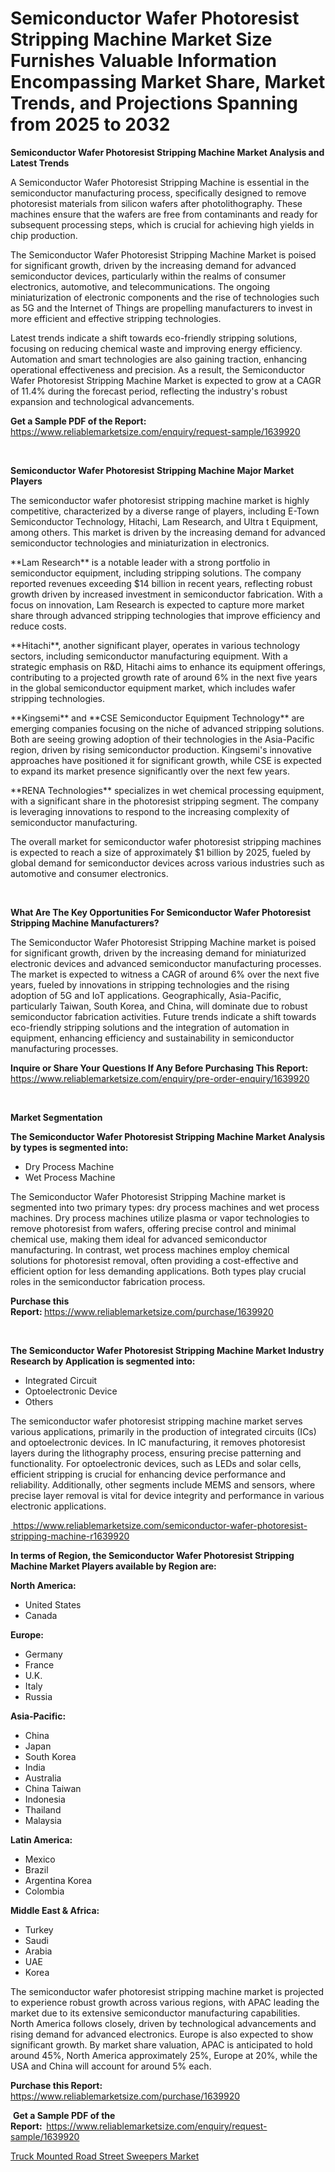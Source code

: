 <p><h1>Semiconductor Wafer Photoresist Stripping Machine Market Size Furnishes Valuable Information Encompassing Market Share, Market Trends, and Projections Spanning from 2025 to 2032</h1></p><p><strong>Semiconductor Wafer Photoresist Stripping Machine Market Analysis and Latest Trends</strong></p>
<p><p>A Semiconductor Wafer Photoresist Stripping Machine is essential in the semiconductor manufacturing process, specifically designed to remove photoresist materials from silicon wafers after photolithography. These machines ensure that the wafers are free from contaminants and ready for subsequent processing steps, which is crucial for achieving high yields in chip production.</p><p>The Semiconductor Wafer Photoresist Stripping Machine Market is poised for significant growth, driven by the increasing demand for advanced semiconductor devices, particularly within the realms of consumer electronics, automotive, and telecommunications. The ongoing miniaturization of electronic components and the rise of technologies such as 5G and the Internet of Things are propelling manufacturers to invest in more efficient and effective stripping technologies.</p><p>Latest trends indicate a shift towards eco-friendly stripping solutions, focusing on reducing chemical waste and improving energy efficiency. Automation and smart technologies are also gaining traction, enhancing operational effectiveness and precision. As a result, the Semiconductor Wafer Photoresist Stripping Machine Market is expected to grow at a CAGR of 11.4% during the forecast period, reflecting the industry's robust expansion and technological advancements.</p></p>
<p><strong>Get a Sample PDF of the Report:&nbsp;</strong> <a href="https://www.reliablemarketsize.com/enquiry/request-sample/1639920?utm_campaign=2265&utm_medium=2&utm_source=Github&utm_content=ia&utm_term=27022025&utm_id=semiconductor-wafer-photoresist-stripping-machine">https://www.reliablemarketsize.com/enquiry/request-sample/1639920</a></p>
<p>&nbsp;</p>
<p><strong>Semiconductor Wafer Photoresist Stripping Machine Major Market Players</strong></p>
<p><p>The semiconductor wafer photoresist stripping machine market is highly competitive, characterized by a diverse range of players, including E-Town Semiconductor Technology, Hitachi, Lam Research, and Ultra t Equipment, among others. This market is driven by the increasing demand for advanced semiconductor technologies and miniaturization in electronics.</p><p>**Lam Research** is a notable leader with a strong portfolio in semiconductor equipment, including stripping solutions. The company reported revenues exceeding $14 billion in recent years, reflecting robust growth driven by increased investment in semiconductor fabrication. With a focus on innovation, Lam Research is expected to capture more market share through advanced stripping technologies that improve efficiency and reduce costs.</p><p>**Hitachi**, another significant player, operates in various technology sectors, including semiconductor manufacturing equipment. With a strategic emphasis on R&D, Hitachi aims to enhance its equipment offerings, contributing to a projected growth rate of around 6% in the next five years in the global semiconductor equipment market, which includes wafer stripping technologies.</p><p>**Kingsemi** and **CSE Semiconductor Equipment Technology** are emerging companies focusing on the niche of advanced stripping solutions. Both are seeing growing adoption of their technologies in the Asia-Pacific region, driven by rising semiconductor production. Kingsemi's innovative approaches have positioned it for significant growth, while CSE is expected to expand its market presence significantly over the next few years.</p><p>**RENA Technologies** specializes in wet chemical processing equipment, with a significant share in the photoresist stripping segment. The company is leveraging innovations to respond to the increasing complexity of semiconductor manufacturing.</p><p>The overall market for semiconductor wafer photoresist stripping machines is expected to reach a size of approximately $1 billion by 2025, fueled by global demand for semiconductor devices across various industries such as automotive and consumer electronics.</p></p>
<p>&nbsp;</p>
<p><strong>What Are The Key Opportunities For Semiconductor Wafer Photoresist Stripping Machine Manufacturers?</strong></p>
<p><p>The Semiconductor Wafer Photoresist Stripping Machine market is poised for significant growth, driven by the increasing demand for miniaturized electronic devices and advanced semiconductor manufacturing processes. The market is expected to witness a CAGR of around 6% over the next five years, fueled by innovations in stripping technologies and the rising adoption of 5G and IoT applications. Geographically, Asia-Pacific, particularly Taiwan, South Korea, and China, will dominate due to robust semiconductor fabrication activities. Future trends indicate a shift towards eco-friendly stripping solutions and the integration of automation in equipment, enhancing efficiency and sustainability in semiconductor manufacturing processes.</p></p>
<p><strong>Inquire or Share Your Questions If Any Before Purchasing This Report:</strong> <a href="https://www.reliablemarketsize.com/enquiry/pre-order-enquiry/1639920?utm_campaign=2265&utm_medium=2&utm_source=Github&utm_content=ia&utm_term=27022025&utm_id=semiconductor-wafer-photoresist-stripping-machine">https://www.reliablemarketsize.com/enquiry/pre-order-enquiry/1639920</a></p>
<p>&nbsp;</p>
<p><strong>Market Segmentation</strong></p>
<p><strong>The Semiconductor Wafer Photoresist Stripping Machine Market Analysis by types is segmented into:</strong></p>
<p><ul><li>Dry Process Machine</li><li>Wet Process Machine</li></ul></p>
<p><p>The Semiconductor Wafer Photoresist Stripping Machine market is segmented into two primary types: dry process machines and wet process machines. Dry process machines utilize plasma or vapor technologies to remove photoresist from wafers, offering precise control and minimal chemical use, making them ideal for advanced semiconductor manufacturing. In contrast, wet process machines employ chemical solutions for photoresist removal, often providing a cost-effective and efficient option for less demanding applications. Both types play crucial roles in the semiconductor fabrication process.</p></p>
<p><strong>Purchase this Report:&nbsp;</strong><a href="https://www.reliablemarketsize.com/purchase/1639920?utm_campaign=2265&utm_medium=2&utm_source=Github&utm_content=ia&utm_term=27022025&utm_id=semiconductor-wafer-photoresist-stripping-machine">https://www.reliablemarketsize.com/purchase/1639920</a></p>
<p>&nbsp;</p>
<p><strong>The Semiconductor Wafer Photoresist Stripping Machine Market Industry Research by Application is segmented into:</strong></p>
<p><ul><li>Integrated Circuit</li><li>Optoelectronic Device</li><li>Others</li></ul></p>
<p><p>The semiconductor wafer photoresist stripping machine market serves various applications, primarily in the production of integrated circuits (ICs) and optoelectronic devices. In IC manufacturing, it removes photoresist layers during the lithography process, ensuring precise patterning and functionality. For optoelectronic devices, such as LEDs and solar cells, efficient stripping is crucial for enhancing device performance and reliability. Additionally, other segments include MEMS and sensors, where precise layer removal is vital for device integrity and performance in various electronic applications.</p></p>
<p><a href="https://www.reliablemarketsize.com/semiconductor-wafer-photoresist-stripping-machine-r1639920?utm_campaign=2265&utm_medium=2&utm_source=Github&utm_content=ia&utm_term=27022025&utm_id=semiconductor-wafer-photoresist-stripping-machine">&nbsp;https://www.reliablemarketsize.com/semiconductor-wafer-photoresist-stripping-machine-r1639920</a></p>
<p><strong>In terms of Region, the Semiconductor Wafer Photoresist Stripping Machine Market Players available by Region are:</strong></p>
<p>
    <p> <strong> North America: </strong>
        <ul>
            <li>United States</li>
            <li>Canada</li>
        </ul>
        </p> 
    <p> <strong> Europe: </strong>
        <ul>
            <li>Germany</li>
            <li>France</li>
            <li>U.K.</li>
            <li>Italy</li>
            <li>Russia</li>
        </ul>
        </p> 
    <p> <strong> Asia-Pacific: </strong>
        <ul>
            <li>China</li>
            <li>Japan</li>
            <li>South Korea</li>
            <li>India</li>
            <li>Australia</li>
            <li>China Taiwan</li>
            <li>Indonesia</li>
            <li>Thailand</li>
            <li>Malaysia</li>
        </ul>
        </p> 
    <p> <strong> Latin America: </strong>
        <ul>
            <li>Mexico</li>
            <li>Brazil</li>
            <li>Argentina Korea</li>
            <li>Colombia</li>
        </ul>
        </p> 
    <p> <strong> Middle East & Africa: </strong>
        <ul>
            <li>Turkey</li>
            <li>Saudi</li>
            <li>Arabia</li>
            <li>UAE</li>
            <li>Korea</li>
        </ul>
    </p>
    </p>
<p><p>The semiconductor wafer photoresist stripping machine market is projected to experience robust growth across various regions, with APAC leading the market due to its extensive semiconductor manufacturing capabilities. North America follows closely, driven by technological advancements and rising demand for advanced electronics. Europe is also expected to show significant growth. By market share valuation, APAC is anticipated to hold around 45%, North America approximately 25%, Europe at 20%, while the USA and China will account for around 5% each.</p></p>
<p><strong>Purchase this Report: </strong><a href="https://www.reliablemarketsize.com/purchase/1639920?utm_campaign=2265&utm_medium=2&utm_source=Github&utm_content=ia&utm_term=27022025&utm_id=semiconductor-wafer-photoresist-stripping-machine">https://www.reliablemarketsize.com/purchase/1639920</a></p>
<p>&nbsp;<strong>Get a Sample PDF of the Report:&nbsp;&nbsp;</strong><a href="https://www.reliablemarketsize.com/enquiry/request-sample/1639920?utm_campaign=2265&utm_medium=2&utm_source=Github&utm_content=ia&utm_term=27022025&utm_id=semiconductor-wafer-photoresist-stripping-machine">https://www.reliablemarketsize.com/enquiry/request-sample/1639920</a></p>
<p><strong></strong></p>
<p><p><a href="https://github.com/siwerhommer97/Market-Research-Report-List-1/blob/main/truck-mounted-road-street-sweepers-market.md?utm_campaign=2265&utm_medium=2&utm_source=Github&utm_content=ia&utm_term=27022025&utm_id=semiconductor-wafer-photoresist-stripping-machine">Truck Mounted Road Street Sweepers Market</a></p></p>